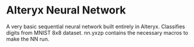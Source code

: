 # Alteryx Neural Network
 A very basic sequential neural network built entirely in Alteryx.
 Classifies digits from MNIST 8x8 dataset.
 nn.yxzp contains the necessary macros to make the NN run.